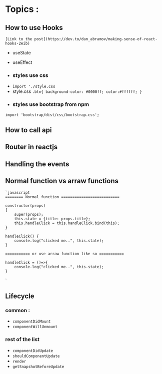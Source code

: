 # Topics :
## How to use Hooks
    [Link to the post](https://dev.to/dan_abramov/making-sense-of-react-hooks-2eib)
* useState
* useEffect

* ### styles use css
- `import './style.css`
- style.css
`.btn{
    background-color: #0000ff;
    color:#ffffff;
}
`
* ### styles use bootstrap from npm 
`import 'bootstrap/dist/css/bootstrap.css';`

## How to call api
## Router in reactjs
## Handling the events
## Normal function vs arraw functions
    `javascript
    ======== Normal function ==========================

    constructor(props)
    {
        super(props);
        this.state = {title: props.title};
        this.handleClick = this.handleClick.bind(this);
    }

    handleClick() {
        console.log("clicked me..", this.state);
    }

    =========== or use arraw function like so ===========

    handleClick = ()=>{
        console.log("clicked me..", this.state);
    }

`

## Lifecycle 
### common :
* `componentDidMount`
* `componentWillUnmount`

### rest of the list
* `componentDidUpdate`
* `shouldComponentUpdate`
* `render`
* `getSnapshotBeforeUpdate`